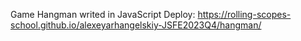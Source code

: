 Game Hangman writed in JavaScript
Deploy: https://rolling-scopes-school.github.io/alexeyarhangelskiy-JSFE2023Q4/hangman/
